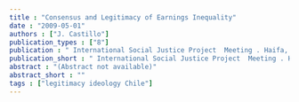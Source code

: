 ```yaml
---
title : "Consensus and Legitimacy of Earnings Inequality"
date : "2009-05-01"
authors : ["J. Castillo"]
publication_types : ["8"]
publication : " International Social Justice Project  Meeting . Haifa, Haifa University"
publication_short : " International Social Justice Project  Meeting . Haifa, Haifa University"
abstract : "(Abstract not available)"
abstract_short : ""
tags : ["legitimacy ideology Chile"]
---
```

